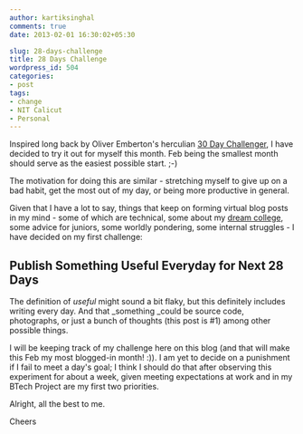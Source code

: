 ```yaml
---
author: kartiksinghal
comments: true
date: 2013-02-01 16:30:02+05:30

slug: 28-days-challenge
title: 28 Days Challenge
wordpress_id: 504
categories:
- post
tags:
- change
- NIT Calicut
- Personal
---
```


Inspired long back by Oliver Emberton's herculian [30 Day Challenger](http://oliveremberton.com/challenges/), I have decided to try it out for myself this month. Feb being the smallest month should serve as the easiest possible start. ;-)

The motivation for doing this are similar - stretching myself to give up on a bad habit, get the most out of my day, or being more productive in general.

Given that I have a lot to say, things that keep on forming virtual blog posts in my mind - some of which are technical, some about my [dream college](/post/2009/11/29/going-home-after-135-days/), some advice for juniors, some worldly pondering, some internal struggles - I have decided on my first challenge:


## Publish Something Useful Everyday for Next 28 Days


The definition of _useful_ might sound a bit flaky, but this definitely includes writing every day. And that _something _could be source code, photographs, or just a bunch of thoughts (this post is #1) among other possible things.

I will be keeping track of my challenge here on this blog (and that will make this Feb my most blogged-in month! :)). I am yet to decide on a punishment if I fail to meet a day's goal; I think I should do that after observing this experiment for about a week, given meeting expectations at work and in my BTech Project are my first two priorities.

Alright, all the best to me.

Cheers
